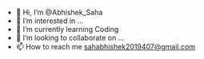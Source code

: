 - 👋 Hi, I’m @Abhishek_Saha
- 👀 I’m interested in ...
- 🌱 I’m currently learning Coding
- 💞️ I’m looking to collaborate on ...
- 📫 How to reach me sahabhishek2019407@gmail.com

<!---
beast-abhi/beast-abhi is a ✨ special ✨ repository because its `README.md` (this file) appears on your GitHub profile.
You can click the Preview link to take a look at your changes.
--->
